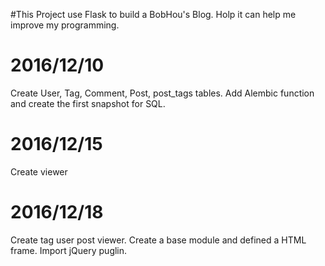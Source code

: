 #This Project use Flask to build a BobHou's Blog. Holp it can help me improve my programming.

2016/12/10
===============================================================================================
Create User, Tag, Comment, Post, post_tags tables.
Add Alembic function and create the first snapshot for SQL.

2016/12/15
===============================================================================================
Create viewer

2016/12/18
===============================================================================================
Create tag user post viewer.
Create a base module and defined a HTML frame.
Import jQuery puglin.
